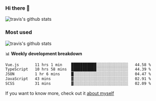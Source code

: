### Hi there 👋

<!--
**HondryTravis/HondryTravis** is a ✨ _special_ ✨ repository because its `README.md` (this file) appears on your GitHub profile.

Here are some ideas to get you started:

- 🔭 I’m currently working on ...
- 🌱 I’m currently learning ...
- 👯 I’m looking to collaborate on ...
- 🤔 I’m looking for help with ...
- 💬 Ask me about ...
- 📫 How to reach me: ...
- 😄 Pronouns: ...
- ⚡ Fun fact: ...
-->

![travis's github stats](https://github-readme-stats.vercel.app/api?username=HondryTravis&hide=stars)
### Most used
![travis's github stats](https://github-readme-stats.anuraghazra1.vercel.app/api/top-langs/?username=HondryTravis&layout=compact&hide_title=true)

📊 **Weekly development breakdown**

<!--START_SECTION:waka-->

```txt
Vue.js       11 hrs 1 min    ███████████░░░░░░░░░░░░░░   44.58 %
TypeScript   10 hrs 58 mins  ███████████░░░░░░░░░░░░░░   44.39 %
JSON         1 hr 6 mins     █░░░░░░░░░░░░░░░░░░░░░░░░   04.47 %
JavaScript   43 mins         ▓░░░░░░░░░░░░░░░░░░░░░░░░   02.91 %
SCSS         31 mins         ▓░░░░░░░░░░░░░░░░░░░░░░░░   02.09 %
```

<!--END_SECTION:waka-->

If you want to know more, check out it [about myself](https://hondrytravis.github.io/)
